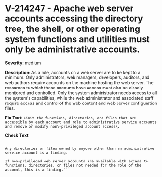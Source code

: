 # V-214247 - Apache web server accounts accessing the directory tree, the shell, or other operating system functions and utilities must only be administrative accounts.

**Severity**: medium

**Description**:
As a rule, accounts on a web server are to be kept to a minimum. Only administrators, web managers, developers, auditors, and web authors require accounts on the machine hosting the web server. The resources to which these accounts have access must also be closely monitored and controlled. Only the system administrator needs access to all the system's capabilities, while the web administrator and associated staff require access and control of the web content and web server configuration files.

**Fix Text**:
```Limit the functions, directories, and files that are accessible by each account and role to administrative service accounts and remove or modify non\-privileged account access\.```

**Check Text**:
```Review the web server documentation and configuration to determine what web server accounts are available on the server.

Any directories or files owned by anyone other than an administrative service account is a finding. 

If non-privileged web server accounts are available with access to functions, directories, or files not needed for the role of the account, this is a finding.```
